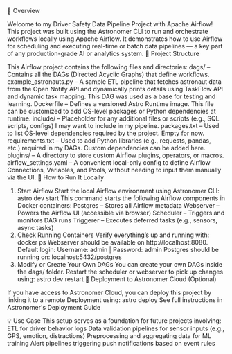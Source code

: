 🚀 Overview

Welcome to my Driver Safety Data Pipeline Project with Apache Airflow! This project was built using the Astronomer CLI to run and orchestrate workflows locally using Apache Airflow. It demonstrates how to use Airflow for scheduling and executing real-time or batch data pipelines — a key part of any production-grade AI or analytics system.
📁 Project Structure

This Airflow project contains the following files and directories:
dags/ – Contains all the DAGs (Directed Acyclic Graphs) that define workflows.
example_astronauts.py – A sample ETL pipeline that fetches astronaut data from the Open Notify API and dynamically prints details using TaskFlow API and dynamic task mapping. This DAG was used as a base for testing and learning.
Dockerfile – Defines a versioned Astro Runtime image. This file can be customized to add OS-level packages or Python dependencies at runtime.
include/ – Placeholder for any additional files or scripts (e.g., SQL scripts, configs) I may want to include in my pipeline.
packages.txt – Used to list OS-level dependencies required by the project. Empty for now.
requirements.txt – Used to add Python libraries (e.g., requests, pandas, etc.) required in my DAGs. Custom dependencies can be added here.
plugins/ – A directory to store custom Airflow plugins, operators, or macros.
airflow_settings.yaml – A convenient local-only config to define Airflow Connections, Variables, and Pools, without needing to input them manually via the UI.
🧪 How to Run It Locally

1. Start Airflow
Start the local Airflow environment using Astronomer CLI:
astro dev start
This command starts the following Airflow components in Docker containers:
Postgres – Stores all Airflow metadata
Webserver – Powers the Airflow UI (accessible via browser)
Scheduler – Triggers and monitors DAG runs
Triggerer – Executes deferred tasks (e.g., sensors, async tasks)
2. Check Running Containers
Verify everything’s up and running with:
docker ps
Webserver should be available on http://localhost:8080.
Default login: Username: admin | Password: admin
Postgres should be running on: localhost:5432/postgres
3. Modify or Create Your Own DAGs
You can create your own DAGs inside the dags/ folder.
Restart the scheduler or webserver to pick up changes using:
astro dev restart
🚀 Deployment to Astronomer Cloud (Optional)

If you have access to Astronomer Cloud, you can deploy this project by linking it to a remote Deployment using:
astro deploy
See full instructions in Astronomer's Deployment Guide

💡 Use Case
This setup serves as a foundation for future projects involving:
ETL for driver behavior logs
Data validation pipelines for sensor inputs (e.g., GPS, emotion, distractions)
Preprocessing and aggregating data for ML training
Alert pipelines triggering push notifications based on event rules
